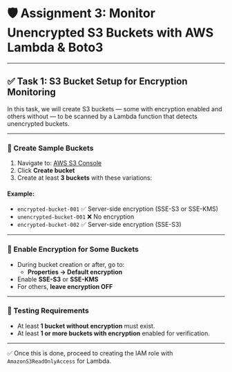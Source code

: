 # 🛡️ Assignment 3: Monitor Unencrypted S3 Buckets with AWS Lambda & Boto3

---

## ✅ Task 1: S3 Bucket Setup for Encryption Monitoring

In this task, we will create S3 buckets — some with encryption enabled and others without — to be scanned by a Lambda function that detects unencrypted buckets.

---

### 📁 Create Sample Buckets

1. Navigate to: [AWS S3 Console](https://s3.console.aws.amazon.com/s3)
2. Click **Create bucket**
3. Create at least **3 buckets** with these variations:

#### Example:
- `encrypted-bucket-001` ✅ Server-side encryption (SSE-S3 or SSE-KMS)
- `unencrypted-bucket-001` ❌ No encryption
- `encrypted-bucket-002` ✅ Server-side encryption (SSE-S3)

---

### 🔐 Enable Encryption for Some Buckets

- During bucket creation or after, go to:
  - **Properties → Default encryption**
- Enable **SSE-S3** or **SSE-KMS**
- For others, **leave encryption OFF**

---

### 🧪 Testing Requirements

- At least **1 bucket without encryption** must exist.
- At least **1 or more buckets with encryption** enabled for verification.

---

✅ Once this is done, proceed to creating the IAM role with `AmazonS3ReadOnlyAccess` for Lambda.